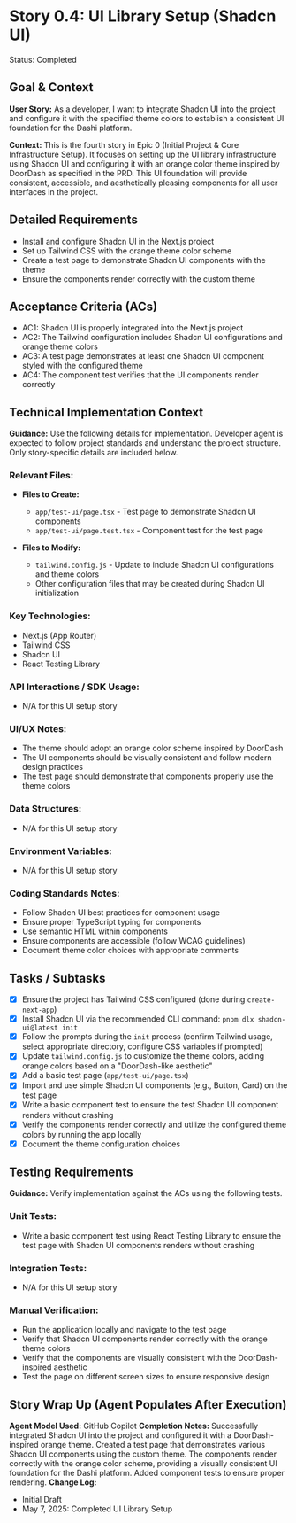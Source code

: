 # Story 0.4: UI Library Setup (Shadcn UI)

Status: Completed

## Goal & Context

**User Story:** As a developer, I want to integrate Shadcn UI into the project and configure it with the specified theme colors to establish a consistent UI foundation for the Dashi platform.

**Context:** This is the fourth story in Epic 0 (Initial Project & Core Infrastructure Setup). It focuses on setting up the UI library infrastructure using Shadcn UI and configuring it with an orange color theme inspired by DoorDash as specified in the PRD. This UI foundation will provide consistent, accessible, and aesthetically pleasing components for all user interfaces in the project.

## Detailed Requirements

- Install and configure Shadcn UI in the Next.js project
- Set up Tailwind CSS with the orange theme color scheme
- Create a test page to demonstrate Shadcn UI components with the theme
- Ensure the components render correctly with the custom theme

## Acceptance Criteria (ACs)

- AC1: Shadcn UI is properly integrated into the Next.js project
- AC2: The Tailwind configuration includes Shadcn UI configurations and orange theme colors
- AC3: A test page demonstrates at least one Shadcn UI component styled with the configured theme
- AC4: The component test verifies that the UI components render correctly

## Technical Implementation Context

**Guidance:** Use the following details for implementation. Developer agent is expected to follow project standards and understand the project structure. Only story-specific details are included below.

### Relevant Files:

- **Files to Create:**

  - `app/test-ui/page.tsx` - Test page to demonstrate Shadcn UI components
  - `app/test-ui/page.test.tsx` - Component test for the test page

- **Files to Modify:**
  - `tailwind.config.js` - Update to include Shadcn UI configurations and theme colors
  - Other configuration files that may be created during Shadcn UI initialization

### Key Technologies:

- Next.js (App Router)
- Tailwind CSS
- Shadcn UI
- React Testing Library

### API Interactions / SDK Usage:

- N/A for this UI setup story

### UI/UX Notes:

- The theme should adopt an orange color scheme inspired by DoorDash
- The UI components should be visually consistent and follow modern design practices
- The test page should demonstrate that components properly use the theme colors

### Data Structures:

- N/A for this UI setup story

### Environment Variables:

- N/A for this UI setup story

### Coding Standards Notes:

- Follow Shadcn UI best practices for component usage
- Ensure proper TypeScript typing for components
- Use semantic HTML within components
- Ensure components are accessible (follow WCAG guidelines)
- Document theme color choices with appropriate comments

## Tasks / Subtasks

- [x] Ensure the project has Tailwind CSS configured (done during `create-next-app`)
- [x] Install Shadcn UI via the recommended CLI command: `pnpm dlx shadcn-ui@latest init`
- [x] Follow the prompts during the `init` process (confirm Tailwind usage, select appropriate directory, configure CSS variables if prompted)
- [x] Update `tailwind.config.js` to customize the theme colors, adding orange colors based on a "DoorDash-like aesthetic"
- [x] Add a basic test page (`app/test-ui/page.tsx`)
- [x] Import and use simple Shadcn UI components (e.g., Button, Card) on the test page
- [x] Write a basic component test to ensure the test Shadcn UI component renders without crashing
- [x] Verify the components render correctly and utilize the configured theme colors by running the app locally
- [x] Document the theme configuration choices

## Testing Requirements

**Guidance:** Verify implementation against the ACs using the following tests.

### Unit Tests:

- Write a basic component test using React Testing Library to ensure the test page with Shadcn UI components renders without crashing

### Integration Tests:

- N/A for this UI setup story

### Manual Verification:

- Run the application locally and navigate to the test page
- Verify that Shadcn UI components render correctly with the orange theme colors
- Verify that the components are visually consistent with the DoorDash-inspired aesthetic
- Test the page on different screen sizes to ensure responsive design

## Story Wrap Up (Agent Populates After Execution)

**Agent Model Used:** GitHub Copilot
**Completion Notes:** Successfully integrated Shadcn UI into the project and configured it with a DoorDash-inspired orange theme. Created a test page that demonstrates various Shadcn UI components using the custom theme. The components render correctly with the orange color scheme, providing a visually consistent UI foundation for the Dashi platform. Added component tests to ensure proper rendering.
**Change Log:**

- Initial Draft
- May 7, 2025: Completed UI Library Setup
